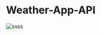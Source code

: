 # Weather-App-API
![ssss](https://user-images.githubusercontent.com/74076141/104041608-9c7b2000-51d9-11eb-8877-32499d3c3a8d.jpg)
